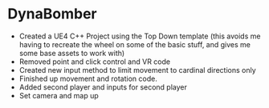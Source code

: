 # DynaBomber

- Created a UE4 C++ Project using the Top Down template (this avoids me having to recreate the wheel on some of the basic stuff, and gives me some base assets to work with)
- Removed point and click control and VR code
- Created new input method to limit movement to cardinal directions only
- Finished up movement and rotation code.
- Added second player and inputs for second player
- Set camera and map up
